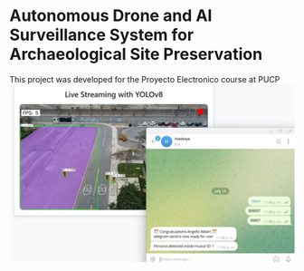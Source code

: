 # Autonomous Drone and AI Surveillance System for Archaeological Site Preservation
This project was developed for the Proyecto Electronico course at PUCP
![alt text](https://github.com/rodrigourquizo/Autonomous-Surveillance-with-drone/blob/main/app.jpg)
